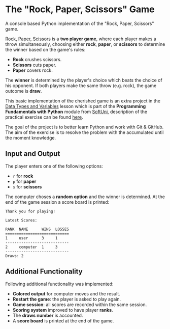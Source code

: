 # The "Rock, Paper, Scissors" Game
A console based Python implementation of the "Rock, Paper, Scissors" game.

[Rock, Paper, Scissors](https://github.com/valerielashvili/RockPaperScissorsByValeri/blob/main/rock-paper-scissors.py) 
is a **two player game**, where each player makes a throw simultaneously, choosing either **rock**, **paper**, 
or **scissors** to determine the winner based on the game's rules:
- **Rock** crushes scissors.
- **Scissors** cuts paper.
- **Paper** covers rock.

The **winner** is determined by the player's choice which beats the choice of his opponent. If both players make the same
throw (e.g. rock), the game outcome is **draw**.

This basic implementation of the cherished game is an extra project in the [Data Types and Variables](https://softuni.bg/trainings/5092/programming-fundamentals-with-python-september-2025#lesson-96021) 
lesson which is part of the **Programming Fundamentals with Python** module from [SoftUni](https://softuni.bg/),
description of the practical exercise can be found [here](https://softuni.bg/downloads/svn/soft-tech/Sept-2025/Python/02-Data-Types-and-Variables/01-Project-Rock-Paper-Scissors/01-Rock-Paper-Scissors-Project-Description..pdf).

The goal of the project is to better learn Python and work with Git & GitHub.
The aim of the exercise is to resolve the problem with the accumulated until the moment knowledge.

## Input and Output
The player enters one of the following options:

- `r` for **rock**
- `p` for **paper**
- `s` for **scissors**

The computer choses a **random option** and the winner is determined. At the end of the game session a score board is printed:

```
Thank you for playing!

Latest Scores:

RANK  NAME      WINS  LOSSES
============================
1     user      3     1
----------------------------
2     computer  1     3
----------------------------
Draws: 2
```

## Additional Functionality
Following additional functionality was implemented:

- **Colored output** for computer moves and the result.
- **Restart the game**: the player is asked to play again.
- **Game session**: all scores are recorded within the same session.
- **Scoring system** improved to have player **ranks**.
- The **draws number** is accounted.
- A **score board** is printed at the end of the game.